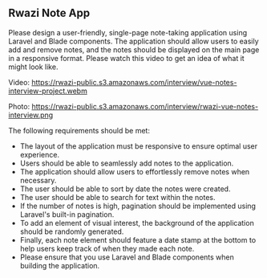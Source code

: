 ## Rwazi Note App
Please design a user-friendly, single-page note-taking application using Laravel and Blade components. The application should allow users to easily add and remove notes, and the notes should be displayed on the main page in a responsive format. 
Please watch this video to get an idea of what it might look like.

Video: https://rwazi-public.s3.amazonaws.com/interview/vue-notes-interview-project.webm

Photo: https://rwazi-public.s3.amazonaws.com/interview/rwazi-vue-notes-interview.png

The following requirements should be met:
- The layout of the application must be responsive to ensure optimal user experience.
- Users should be able to seamlessly add notes to the application.
- The application should allow users to effortlessly remove notes when necessary.
- The user should be able to sort by date the notes were created.
- The user should be able to search for text within the notes.
- If the number of notes is high, pagination should be implemented using Laravel's built-in
pagination.
- To add an element of visual interest, the background of the application should be
randomly generated.
- Finally, each note element should feature a date stamp at the bottom to help users keep
track of when they made each note.
- Please ensure that you use Laravel and Blade components when building the
application.
